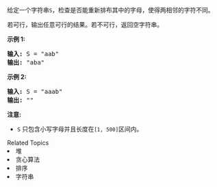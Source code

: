 <p>给定一个字符串<code>S</code>，检查是否能重新排布其中的字母，使得两相邻的字符不同。</p>

<p>若可行，输出任意可行的结果。若不可行，返回空字符串。</p>

<p><strong>示例&nbsp;1:</strong></p>

<pre>
<strong>输入:</strong> S = &quot;aab&quot;
<strong>输出:</strong> &quot;aba&quot;
</pre>

<p><strong>示例 2:</strong></p>

<pre>
<strong>输入:</strong> S = &quot;aaab&quot;
<strong>输出:</strong> &quot;&quot;
</pre>

<p><strong>注意:</strong></p>

<ul>
	<li><code>S</code> 只包含小写字母并且长度在<code>[1, 500]</code>区间内。</li>
</ul>
<div><div>Related Topics</div><div><li>堆</li><li>贪心算法</li><li>排序</li><li>字符串</li></div></div>